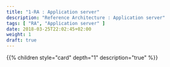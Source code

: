 ```yaml
---
title: "1-RA : Application server"
description: "Reference Architecture : Application server"
tags: [ "RA", "Application server" ]
date: 2018-03-25T22:02:45+02:00
weight: 1
draft: true
---
```

{{% children style="card" depth="1"  description="true" %}}
